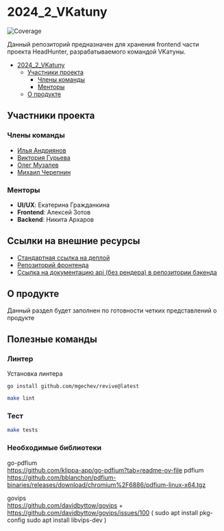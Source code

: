 # 2024_2_VKatuny
![Coverage](https://img.shields.io/badge/Coverage-60.8%25-yellow)

Данный репозиторий предназначен для хранения frontend части проекта HeadHunter,
разрабатываемого командой VKатуны.

- [2024\_2\_VKatuny](#2024_2_vkatuny)
  - [Участники проекта](#участники-проекта)
    - [Члены команды](#члены-команды)
    - [Менторы](#менторы)
  - [О продукте](#о-продукте)

## Участники проекта

### Члены команды

- [Илья Андриянов](https://github.com/Regikon)
- [Виктория Гурьева](https://github.com/VikaGuryeva)
- [Олег Музалев](https://github.com/Olgmuzalev13)
- [Михаил Черепнин](https://github.com/Ifelsik)

### Менторы

- **UI/UX**: Екатерина Гражданкина
- **Frontend**: Алексей Зотов
- **Backend**: Никита Архаров

## Ссылки на внешние ресурсы

- [Стандартная ссылка на деплой](http://89.208.199.175)
- [Репозиторий фронтенда](https://github.com/frontend-park-mail-ru/2024_2_VKatuny)
- [Ссылка на документацию api (без рендера) в репозитории бэкенда](https://github.com/go-park-mail-ru/2024_2_VKatuny/tree/feature_vacancies-list-api/api)

## О продукте

Данный раздел будет заполнен по готовности четких представлений о продукте

## Полезные команды

### Линтер
Установка линтера
```
go install github.com/mgechev/revive@latest
```

```bash
make lint
```

### Тест

```bash
make tests
```

### Необходимые библиотеки
go-pdfium  
https://github.com/klippa-app/go-pdfium?tab=readme-ov-file
pdfium  
https://github.com/bblanchon/pdfium-binaries/releases/download/chromium%2F6886/pdfium-linux-x64.tgz

govips  
https://github.com/davidbyttow/govips
+
https://github.com/davidbyttow/govips/issues/100
(
sudo apt install pkg-config
sudo apt install libvips-dev
)
